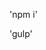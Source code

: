 <!-- Для загрузки всего пакета в терминале набрать -->
'npm i'

<!-- Для запуска dev сборки в терминале набрать -->
'gulp'
<!-- В браузере откроется вкладка с проектом. Проект будет доступен всем устройствам, подключенным к одной сети -->
